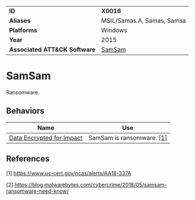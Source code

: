 |||
|---------|------------------------|
|**ID**|**X0016**|
|**Aliases**|MSIL/Samas.A, Samas, Samsa|
|**Platforms**|Windows|
|**Year**| 2015 |
|**Associated ATT&CK Software**|[SamSam](https://attack.mitre.org/software/S0370/)|

SamSam
======
Ransomware.

Behaviors
---------
|Name|Use|
|---------------------|-------------------------------------------------------|
|[Data Encrypted for Impact](https://github.com/MBCProject/mbc-beta/blob/master/impact/encrypt-impact.md) | SamSam is ransomware. [[1]](#1)|

References
----------
<a name="1">[1]</a> https://www.us-cert.gov/ncas/alerts/AA18-337A 

<a name="2">[2]</a> https://blog.malwarebytes.com/cybercrime/2018/05/samsam-ransomware-need-know/
 